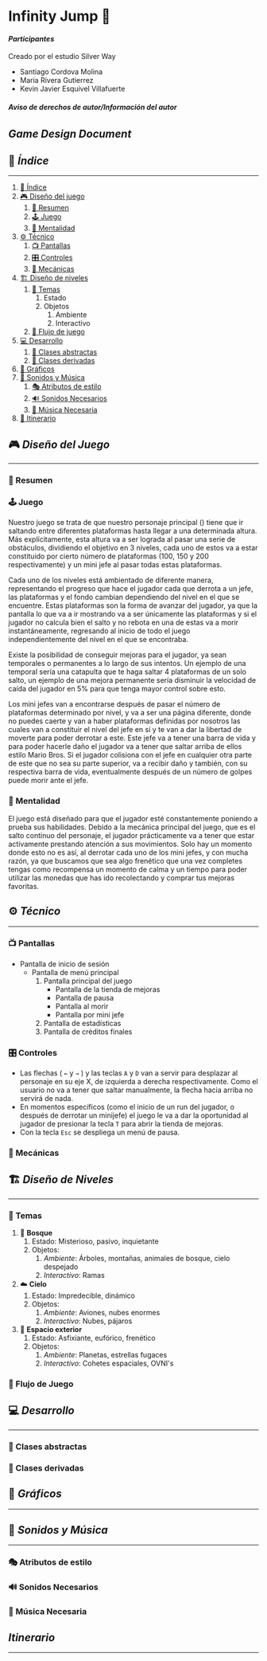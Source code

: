 # Infinity Jump 🚀

#### _Participantes_

Creado por el estudio Silver Way

- Santiago Cordova Molina
- Maria Rivera Gutierrez
- Kevin Javier Esquivel Villafuerte
  
###### **Aviso de derechos de autor/Información del autor**

## _Game Design Document_

## 📜 _Índice_

---

1. [📜 Índice](#índice)
2. [🎮 Diseño del juego](#diseño-del-juego)
    1. [📝 Resumen](#resumen)
    2. [🕹️ Juego](#juego)
    3. [🧠 Mentalidad](#mentalidad)
3. [⚙️ Técnico](#técnico)
    1. [📺 Pantallas](#pantallas)
    2. [🎛️ Controles](#controles)
    3. [🔧 Mecánicas](#mecánicas)
4. [🏗️ Diseño de niveles](#diseño-de-niveles)
    1. [🎨 Temas](#temas)
        1. Estado
        2. Objetos
            1. Ambiente
            2. Interactivo
    2. [🔄 Flujo de juego](#flujo-de-juego)
5. [💻 Desarrollo](#desarrollo)
    1. [📂 Clases abstractas](#clases-abstractas)
    2. [📑 Clases derivadas](#clases-derivadas)
6. [🎨 Gráficos](#gráficos)
7. [🎵 Sonidos y Música](#sonidos-y-música)
    1. [🎭 Atributos de estilo](#atributos-de-estilo)
    2. [🔊 Sonidos Necesarios](#sonidos-necesarios)
    3. [🎼 Música Necesaria](#música-necesaria)
8. [📆 Itinerario](#itinerario)

## 🎮 _Diseño del Juego_

---

### **📝 Resumen**

### **🕹️ Juego**

Nuestro juego se trata de que nuestro personaje principal () tiene que ir saltando entre diferentes plataformas hasta llegar a una determinada altura. Más explícitamente, esta altura va a ser lograda al pasar una serie de obstáculos, dividiendo el objetivo en 3 niveles, cada uno de estos va a estar constituido por cierto número de plataformas (100, 150 y 200 respectivamente) y un mini jefe al pasar todas estas plataformas.

Cada uno de los niveles está ambientado de diferente manera, representando el progreso que hace el jugador cada que derrota a un jefe, las plataformas y el fondo cambian dependiendo del nivel en el que se encuentre. Estas plataformas son la forma de avanzar del jugador, ya que la pantalla lo que va a ir mostrando va a ser únicamente las plataformas y si el jugador no calcula bien el salto y no rebota en una de estas va a morir instantáneamente, regresando al inicio de todo el juego independientemente del nivel en el que se encontraba.

Existe la posibilidad de conseguir mejoras para el jugador, ya sean temporales o permanentes a lo largo de sus intentos. Un ejemplo de una temporal sería una catapulta que te haga saltar 4 plataformas de un solo salto, un ejemplo de una mejora permanente sería disminuir la velocidad de caída del jugador en 5% para que tenga mayor control sobre esto.

Los mini jefes van a encontrarse después de pasar el número de plataformas determinado por nivel, y va a ser una página diferente, donde no puedes caerte y van a haber plataformas definidas por nosotros las cuales van a constituir el nivel del jefe en sí y te van a dar la libertad de moverte para poder derrotar a este. Este jefe va a tener una barra de vida y para poder hacerle daño el jugador va a tener que saltar arriba de ellos estilo Mario Bros. Si el jugador colisiona con el jefe en cualquier otra parte de este que no sea su parte superior, va a recibir daño y también, con su respectiva barra de vida, eventualmente después de un número de golpes puede morir ante el jefe.

### **🧠 Mentalidad**

El juego está diseñado para que el jugador esté constantemente poniendo a prueba sus habilidades. Debido a la mecánica principal del juego, que es el salto continuo del personaje, el jugador prácticamente va a tener que estar activamente prestando atención a sus movimientos. Solo hay un momento donde esto no es así, al derrotar cada uno de los mini jefes, y con mucha razón, ya que buscamos que sea algo frenético que una vez completes tengas como recompensa un momento de calma y un tiempo para poder utilizar las monedas que has ido recolectando y comprar tus mejoras favoritas.

## ⚙️ _Técnico_

---

### **📺 Pantallas**

+ Pantalla de inicio de sesión
    - Pantalla de menú principal
      1. Pantalla principal del juego
           + Pantalla de la tienda de mejoras
           + Pantalla de pausa
           + Pantalla al morir
           + Pantalla por mini jefe
      3. Pantalla de estadísticas
      4. Pantalla de créditos finales

### **🎛️ Controles**

+ Las flechas ( `←` y `→` ) y las teclas `A` y `D` van a servir para desplazar al personaje en su eje X, de izquierda a derecha respectivamente. Como el usuario no va a tener que saltar manualmente, la flecha hacia arriba no servirá de nada.
+ En momentos específicos (como el inicio de un run del jugador, o después de derrotar un minijefe) el juego le va a dar la oportunidad al jugador de presionar la tecla `T` para abrir la tienda de mejoras.
+ Con la tecla `Esc` se despliega un menú de pausa.

### **🔧 Mecánicas**

## 🏗️ _Diseño de Niveles_

---

### **🎨 Temas**

1. 🌲 **Bosque**
    1. Estado: Misterioso, pasivo, inquietante
    2. Objetos:
        1. _Ambiente_: Árboles, montañas, animales de bosque, cielo despejado
        2. _Interactivo_: Ramas
2. ☁️ **Cielo**
    1. Estado: Impredecible, dinámico
    2. Objetos:
        1. _Ambiente_: Aviones, nubes enormes
        2. _Interactivo_: Nubes, pájaros
3. 🌌 **Espacio exterior**
    1. Estado: Asfixiante, eufórico, frenético
    2. Objetos:
        1. _Ambiente_: Planetas, estrellas fugaces
        2. _Interactivo_: Cohetes espaciales, OVNI's

### **🔄 Flujo de Juego**

## 💻 _Desarrollo_

---

### **📂 Clases abstractas**

### **📑 Clases derivadas**

## 🎨 _Gráficos_

---

## 🎵 _Sonidos y Música_

---

### **🎭 Atributos de estilo**

### **🔊 Sonidos Necesarios**

### **🎼 Música Necesaria**



## _Itinerario_

---
